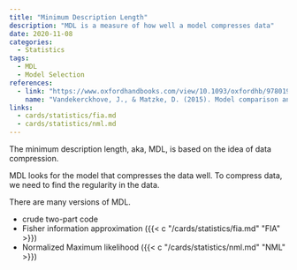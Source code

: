 ```yaml
---
title: "Minimum Description Length"
description: "MDL is a measure of how well a model compresses data"
date: 2020-11-08
categories:
  - Statistics
tags:
  - MDL
  - Model Selection
references:
  - link: "https://www.oxfordhandbooks.com/view/10.1093/oxfordhb/9780199957996.001.0001/oxfordhb-9780199957996-e-14"
    name: "Vandekerckhove, J., & Matzke, D. (2015). Model comparison and the principle of parsimony. Oxford Library of Psychology."
links:
  - cards/statistics/fia.md
  - cards/statistics/nml.md
---
```


The minimum description length, aka, MDL, is based on the idea of data compression.

MDL looks for the model that compresses the data well. To compress data, we need to find the regularity in the data.

There are many versions of MDL.
- crude two-part code
- Fisher information approximation ({{< c "/cards/statistics/fia.md" "FIA" >}})
- Normalized Maximum likelihood ({{< c "/cards/statistics/nml.md" "NML" >}})
